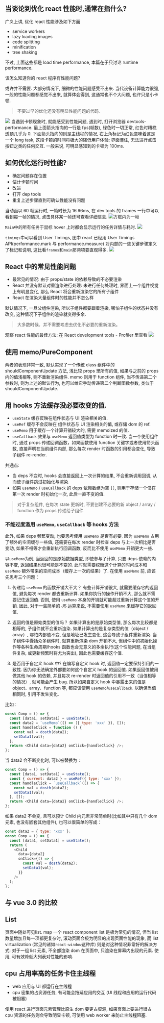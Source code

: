 ## 当谈论到优化 react 性能时,通常在指什么?

广义上讲, 优化 react 性能涉及如下方面

- service workers
- lazy loading images
- code splitting
- minification
- tree shaking

不过, 上面这些都是 load time performance, 本篇在于只讨论 runtime performance.

该怎么知道你的 react 程序有性能问题?

或许并不需要. 大部分情况下, 细微的性能问题感受不出来. 当代设备计算能力很强, 一般的性能问题都感觉不出来, 就算体会得到, 这通常也不个大问题, 也许只是小卡顿.

> 不要过早的优化还没有明显性能问题的代码.

![](ppt/QQ截图20200624162552.png)
当遇到卡顿现象时, 就能感受到性能问题, 遇到时, 打开浏览器 devtools-performance.
最上面箭头指向的一行是 fps(帧数), 绿色时一切正常, 红色时糟糕透顶几乎为 0.
下面箭头指向的则是主线程的情况, 右上角标记为红色意味着这是一个 long task, 这段卡顿的时间将极大的降低用户体验: 界面僵住, 无法进行点击按钮之类的任何交互. 一般来说, 可明显感知到的卡顿为 100ms.

## 如何优化运行时性能?

- 确定问题存在位置
- 估计卡顿时间
- 改进
- 打开 dep tools
- 重复上述步骤直到可确认性能没有问题

当动画以 60 帧运行时, 一帧时长为 16.66ms, 在 dev tools 的 frames 一行中可以看到每一帧的情况, 点击具体某一帧还可查看详细信息.
![方框内为一帧](ppt/frames一帧.png)

`Main`中的所有任务于鼠标 hover 上时都会显示运行的任务详情与耗时.
![](ppt/hover-a-task.png)

`timings`中可以看到 User Timings, 图中 react 已经用 User Timings API(performance.mark 与 performance.measure) 对内部的一些关键步骤定义了标记和说明, 这比看`frames`和`main`那两项要直观得多.
![](ppt/user-timings.png)

## React 中的常见性能问题

- 最常见的情况: 由于 props/state 的依赖导致的不必要渲染
- React 并没有默认对重渲染进行处理: 未进行任何处理时, 界面上一个组件视觉上有明显变化, 那么 React 将会重新渲染它的所有子组件
- React 在渲染大量组件时的性能并不怎么样

默认情况下, 一旦父组件渲染, 所以子组件都要跟着渲染, 哪怕子组件的状态并没有改变, 这种情况下子组件的渲染就变得多余.

> 大多数时候，并不需要考虑去优化不必要的重新渲染。

观察 react 性能的最佳方法: 在 React development tools - Profiler 里查看
![](ppt/react-profiler-ranked.png)

## 使用 memo/PureComponent

两者的表现非常一致, 默认实现了一个传统 class 组件中的 shouldComponentUpdate 方法, 浅比较 props 里所有的值, 如果与之前的 props 内的值浅相等, 则不重新渲染组件. memo 则用于 function 组件, 当不传递第二个参数时, 则为上述的默认行为, 也可以给它手动传递第二个判断函数参数, 类似于 shouldComponentUpdate.

## 用 hooks 方法缓存没必要改变的值.

- `useState` 缓存反映在组件状态与 UI 渲染相关的值.
- `useRef` 缓存不会反映在 组件状态与 UI 渲染相关的值, 或存储 dom 的 ref.
- `useMemo` 用于缓存一个计算开销较大的, 需要 memoized 的值.
- `useCallback` 效果与 `useMemo` 返回值类型为 function 时一致. 当一个使用组件时, 通过 props 传递回调函数，如果函数使用 function 关键字或者使用箭头函数, 直接声明在当前组件内部, 那么每次 render 时函数的引用都会变化, 导致子组件 re-render.

共通点:
- 当 deps 不变时, hooks 会直接返回上一次计算的结果, 不会重新调用回调, 从而使子组件跳过初始化与渲染.
- 如果 `useMemo` / `useCallback` 的 deps 依赖数组为空 `[]`, 则用于存储一个仅在第一次 render 时初始化一次, 此后一直不变的值.

> 对于复杂组件, 在每次 state 更新时, 不要创建不必要的新 object / array / function 作为 props 传递给子组件

### 不能过度滥用 `useMemo`, `useCallback` 等 hooks 方法

此外, 如果 deps 频繁变动, 也要思考使用 `useMemo` 是否有必要. 因为 `useMemo` 占用了额外的空间缓存一些值, 还需要在每次 render 时检查 deps 与上一次相比是否变动, 如果不相等才会重新执行回调函数, 反而比不使用 `useMemo` 开销更大一些.


以`useMemo`为例, 当返回的是原始数据类型, 即使参与了计算, 只要 deps 依赖的内容不变, 返回结果也很可能是不变的. 此时就需要权衡这个计算的时间成本和 `useMemo` 额外带来的空间成本（缓存上一次的结果）了.
在使用 `useMemo` 前, 应该先思考三个问题：

1. 传递给 `useMemo` 的函数开销大不大？ 有些计算开销很大, 就需要缓存它的返回值, 避免每次 render 都去重新计算. 如果你执行的操作开销不大, 那么就不需要记住返回值. 否则, 使用 `useMemo` 本身的开销就可能超过重新计算这个值的开销. 因此, 对于一些简单的 JS 运算来说, 不需要使用 `useMemo` 来缓存它的返回值.

2. 返回的值是原始类型的值吗？ 如果计算出的是原始类型值, 那么每次比较都是相等的, 子组件就不会重新渲染.
如果计算出的是复杂类型的值（object / array）, 哪怕内部值不变, 但是地址已发生变化, 这会导致子组件重新渲染. 当子组件中囊括众多组件时, 就算重新渲染 dom 开销不大, 但组件中的初始化操作等各种生命周期/hooks 函数也会无意义的多余执行(这个性能问题, 在当组件复杂, 或更新频繁时将尤为突出), 因此也需要缓存这个值.

3. 是否用于自定义 hook 中? 在编写自定义 hook 时, 返回值一定要保持引用的一致性. 因为你无法确定外部要如何这个自定义 hook 的返回值. 如果返回值被用做其他 hook 的依赖, 并且每次 re-render 时返回值的引用不一致（当值相等的情况）, 就可能会产生 bug. 所以如果自定义 hook 中暴露出来的值是 object、array、function 等, 都应该使用 `useMemo`/`useCallback`. 以确保当值相同时, 引用不发生变化.

比如：

```js
const Comp = () => {
  const [data1, setData1] = useState();
  const data2 = `useMemo`(() => ({ type: 'xxx' }), []);
  const handleClick = function () {
    const val = dosth(data2);
    setData1(val);
  };
  return <Child data={data2} onClick={handleClick} />;
};
```

当 data2 会不断变化时, 可以被替换为：

```js
const Comp = () => {
  const [data1, setData1] = useState();
  const { current: data2 } = useRef({ type: 'xxx' });
  const handleClick = `useCallback`(() => {
    const val = dosth(data2);
    setData1(val);
  }, []);
  return <Child data={data2} onClick={handleClick} />;
};
```

如果 data2 不会变, 且可以预计 Child 内元素非常简单时(比如其中只有几个 dom 元素, 也没有嵌套其他组件), 也可以很简单的写成：

```js
const data2 = { type: 'xxx' };
const Comp = () => {
  const [data1, setData1] = useState();
  return (
    <Child
      data={data2}
      onClick={() => {
        const val = dosth(data2);
        setData1(val);
      }}
    />
  );
};
```

## 与 vue 3.0 的比较

## List

页面中随处可见list. map 一个 react component list 是极为常见的情况, 但当 list 数量增加且每一项都更复杂时, 滚动页面会极为明显的出现页面性能的现象, 而 list virtualization (常见的诸如`react-window`这种库) 则是对这种情况非常好的解决方式: 对于一组 list 元素, 不全部渲染 dom 在页面中, 只渲染在屏幕内出现的元素. 使用, 可有效降低大列表对性能的影响.

## cpu 占用率高的任务卡住主线程

- web 应用与 UI 都运行在主线程
- cpu 密集的占资源任务, 有可能会拖延应用的交互 (UI 线程和应用的运行代码被阻塞)

使用 react 进行页面元素管理比原生 dom 要更占资源, 如果页面上要进行很占 cpu 资源的任务则会导致明显卡顿, 可使用 web worker 来防止主线程阻塞.

